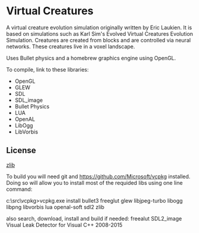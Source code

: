 # Virtual Creatures

A virtual creature evolution simulation originally written by Eric Laukien.
It is based on simulations such as Karl Sim's Evolved Virtual Creatures Evolution Simulation.
Creatures are created from blocks and are controlled via neural networks.
These creatures live in a voxel landscape.

Uses Bullet physics and a homebrew graphics engine using OpenGL.

To compile, link to these libraries:
- OpenGL
- GLEW
- SDL
- SDL_image
- Bullet Physics
- LUA
- OpenAL
- LibOgg
- LibVorbis

## License
[zlib](http://www.gzip.org/zlib/zlib_license.html)

To build you will need git and https://github.com/Microsoft/vcpkg installed.
Doing so will allow you to install most of the requided libs using one line command:

c:\src\vcpkg>vcpkg.exe install bullet3 freeglut glew libjpeg-turbo libogg libpng libvorbis lua openal-soft sdl2 zlib

also search, download, install and build if needed:
freealut
SDL2_image
Visual Leak Detector for Visual C++ 2008-2015